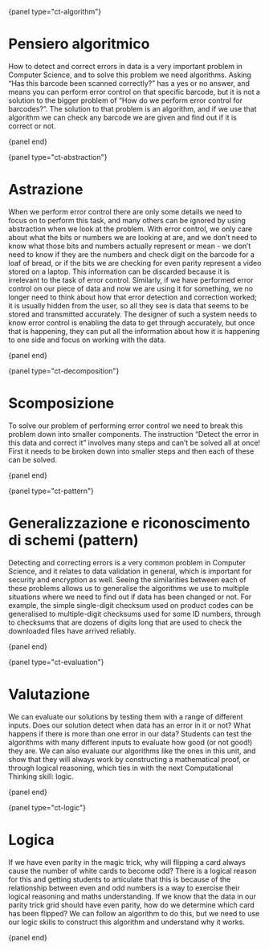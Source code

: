 {panel type="ct-algorithm"}

# Pensiero algoritmico

How to detect and correct errors in data is a very important problem in Computer Science, and to solve this problem we need algorithms. Asking “Has this barcode been scanned correctly?” has a yes or no answer, and means you can perform error control on that specific barcode, but it is not a solution to the bigger problem of “How do we perform error control for barcodes?”. The solution to that problem is an algorithm, and if we use that algorithm we can check any barcode we are given and find out if it is correct or not.

{panel end}

{panel type="ct-abstraction"}

# Astrazione

When we perform error control there are only some details we need to focus on to perform this task, and many others can be ignored by using abstraction when we look at the problem. With error control, we only care about what the bits or numbers we are looking at are, and we don’t need to know what those bits and numbers actually represent or mean - we don’t need to know if they are the numbers and check digit on the barcode for a loaf of bread, or if the bits we are checking for even parity represent a video stored on a laptop. This information can be discarded because it is irrelevant to the task of error control. Similarly, if we have performed error control on our piece of data and now we are using it for something, we no longer need to think about how that error detection and correction worked; it is usually hidden from the user, so all they see is data that seems to be stored and transmitted accurately. The designer of such a system needs to know error control is enabling the data to get through accurately, but once that is happening, they can put all the information about how it is happening to one side and focus on working with the data.

{panel end}

{panel type="ct-decomposition"}

# Scomposizione

To solve our problem of performing error control we need to break this problem down into smaller components. The instruction “Detect the error in this data and correct it” involves many steps and can’t be solved all at once! First it needs to be broken down into smaller steps and then each of these can be solved.

{panel end}

{panel type="ct-pattern"}

# Generalizzazione e riconoscimento di schemi (pattern)

Detecting and correcting errors is a very common problem in Computer Science, and it relates to data validation in general, which is important for security and encryption as well. Seeing the similarities between each of these problems allows us to generalise the algorithms we use to multiple situations where we need to find out if data has been changed or not. For example, the simple single-digit checksum used on product codes can be generalised to multiple-digit checksums used for some ID numbers, through to checksums that are dozens of digits long that are used to check the downloaded files have arrived reliably.

{panel end}

{panel type="ct-evaluation"}

# Valutazione

We can evaluate our solutions by testing them with a range of different inputs. Does our solution detect when data has an error in it or not? What happens if there is more than one error in our data? Students can test the algorithms with many different inputs to evaluate how good (or not good!) they are. We can also evaluate our algorithms like the ones in this unit, and show that they will always work by constructing a mathematical proof, or through logical reasoning, which ties in with the next Computational Thinking skill: logic.

{panel end}

{panel type="ct-logic"}

# Logica

If we have even parity in the magic trick, why will flipping a card always cause the number of white cards to become odd? There is a logical reason for this and getting students to articulate that this is because of the relationship between even and odd numbers is a way to exercise their logical reasoning and maths understanding. If we know that the data in our parity trick grid should have even parity, how do we determine which card has been flipped? We can follow an algorithm to do this, but we need to use our logic skills to construct this algorithm and understand why it works.

{panel end}